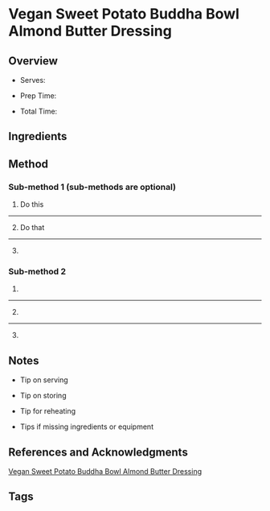 # Vegan Sweet Potato Buddha Bowl Almond Butter Dressing

## Overview

- Serves:

- Prep Time:

- Total Time:

## Ingredients



## Method

### Sub-method 1 (sub-methods are optional)

1. Do this
---
2. Do that
---
3.

### Sub-method 2

1.
---
2.
---
3.

## Notes

- Tip on serving

- Tip on storing

- Tip for reheating

- Tips if missing ingredients or equipment

## References and Acknowledgments

[Vegan Sweet Potato Buddha Bowl Almond Butter Dressing](http://www.ambitiouskitchen.com/2016/09/vegan-sweet-potato-buddha-bowl-almond-butter-dressing/)

## Tags


